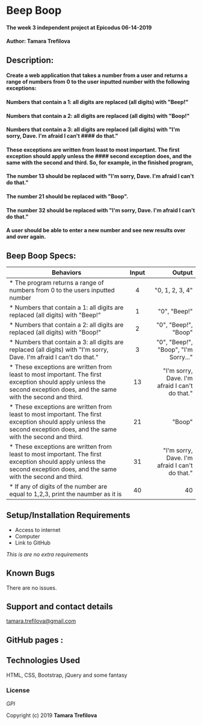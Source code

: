 
# Beep Boop

#### The week 3 independent project at Epicodus 06-14-2019

#### Author: Tamara Trefilova


## Description:

#### Create a web application that takes a number from a user and returns a range of numbers from 0 to the user inputted number with the following exceptions:

#### Numbers that contain a 1: all digits are replaced (all digits) with "Beep!"
#### Numbers that contain a 2: all digits are replaced (all digits) with "Boop!"
#### Numbers that contain a 3: all digits are replaced (all digits) with "I'm sorry, Dave. I'm afraid I can't #### do that."
#### These exceptions are written from least to most important. The first exception should apply unless the #### second exception does, and the same with the second and third. So, for example, in the finished program,

#### The number 13 should be replaced with "I'm sorry, Dave. I'm afraid I can't do that."
#### The number 21 should be replaced with "Boop".
#### The number 32 should be replaced with "I'm sorry, Dave. I'm afraid I can't do that."
#### A user should be able to enter a new number and see new results over and over again.
## Beep Boop Specs:

| Behaviors       | Input           | Output      |
| ------------- |:-----------------:| -----------:|
| * The program returns a range of numbers from 0 to the users inputted number   | 4    | "0, 1, 2, 3, 4"    |
| * Numbers that contain a 1: all digits are replaced (all digits) with "Beep!"    | 1     | "0", "Beep!"    |
| * Numbers that contain a 2: all digits are replaced (all digits) with "Boop!"     | 2  | "0", "Beep!", "Boop"   |
| * Numbers that contain a 3: all digits are replaced (all digits) with "I'm sorry, Dave. I'm afraid I can't do that."     | 3   | "0", "Beep!", "Boop", "I'm Sorry..."      |
| * These exceptions are written from least to most important. The first exception should apply unless the second exception does, and the same with the second and third.     | 13    | "I'm sorry, Dave. I'm afraid I can't do that."      |
| * These exceptions are written from least to most important. The first exception should apply unless the second exception does, and the same with the second and third.    | 21   | "Boop"      |
| * These exceptions are written from least to most important. The first exception should apply unless the second exception does, and the same with the second and third.    | 31       |"I'm sorry, Dave. I'm afraid I can't do that." |
 | * If any of digits of the number are equal to 1,2,3, print the naumber as it is    | 40       |40 |


## Setup/Installation Requirements

* Access to internet
* Computer
* Link to GitHub


_This is are no extra requirements_

## Known Bugs

There are no issues.

## Support and contact details

tamara.trefilova@gmail.com
## GitHub pages :

## Technologies Used

HTML, CSS, Bootstrap, jQuery and some fantasy

### License

*GPI*

Copyright (c) 2019 **Tamara Trefilova**
